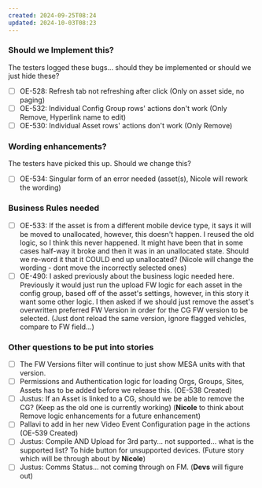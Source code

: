 ```yaml
---
created: 2024-09-25T08:24
updated: 2024-10-03T08:23
---
```

### Should we Implement this?

The testers logged these bugs... should they be implemented or should we just hide these?

- [ ] OE-528: Refresh tab not refreshing after click (Only on asset side, no paging)
- [ ] OE-532: Individual Config Group rows' actions don't work (Only Remove, Hyperlink name to edit)
- [ ] OE-530: Individual Asset rows' actions don't work (Only Remove)

### Wording enhancements?

The testers have picked this up. Should we change this?

- [ ] OE-534: Singular form of an error needed (asset(s), Nicole will rework the wording)

### Business Rules needed

- [ ] OE-533: If the asset is from a different mobile device type, it says it will be moved to unallocated, however, this doesn't happen. I reused the old logic, so I think this never happened. It might have been that in some cases half-way it broke and then it was in an unallocated state. Should we re-word it that it COULD end up unallocated? (Nicole will change the wording - dont move the incorrectly selected ones)
- [ ] OE-490: I asked previously about the business logic needed here. Previously it would just run the upload FW logic for each asset in the config group, based off of the asset's settings, however, in this story it want some other logic. I then asked if we should just remove the asset's overwritten preferred FW Version in order for the CG FW version to be selected. (Just dont reload the same version, ignore flagged vehicles, compare to FW field...)

### Other questions to be put into stories

- [ ] The FW Versions filter will continue to just show MESA units with that version.
- [ ] Permissions and Authentication logic for loading Orgs, Groups, Sites, Assets has to be added before we release this. (OE-538 Created)
- [ ] Justus: If an Asset is linked to a CG, should we be able to remove the CG? (Keep as the old one is currently working) (**Nicole** to think about Remove logic enhancements for a future enhancement)
- [ ] Pallavi to add in her new Video Event Configuration page in the actions (OE-539 Created)
- [ ] Justus: Compile AND Upload for 3rd party... not supported... what is the supported list? To hide button for unsupported devices. (Future story which will be through about by **Nicole**)
- [ ] Justus: Comms Status... not coming through on FM. (**Devs** will figure out)
